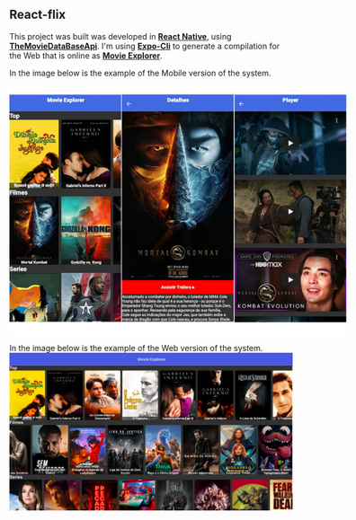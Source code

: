 ## React-flix 
This project was built was developed in __[React Native](https://reactnative.dev/)__, using __[TheMovieDataBaseApi](https://developers.themoviedb.org/3)__. I'm using __[Expo-Cli](https://expo.io/)__ to generate a compilation for the Web that is online as __[Movie Explorer](http://moviex.surge.sh)__.

In the image below is the example of the Mobile version of the system.

<div style="display: flex; flex-direction: row; max-width: 100%;" >
    <img src="./assets/home.png" width="200px">
    <img src="./assets/details.png" width="200px">
    <img src="./assets/player.png" width="200px">
</div>

In the image below is the example of the Web version of the system.
![System Exemple](./assets/system.png)

